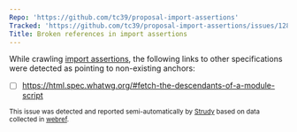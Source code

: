 ```yaml
---
Repo: 'https://github.com/tc39/proposal-import-assertions'
Tracked: 'https://github.com/tc39/proposal-import-assertions/issues/128'
Title: Broken references in import assertions
---
```


While crawling [import assertions](https://tc39.es/proposal-import-assertions/), the following links to other specifications were detected as pointing to non-existing anchors:
* [ ] https://html.spec.whatwg.org/#fetch-the-descendants-of-a-module-script

<sub>This issue was detected and reported semi-automatically by [Strudy](https://github.com/w3c/strudy/) based on data collected in [webref](https://github.com/w3c/webref/).</sub>
